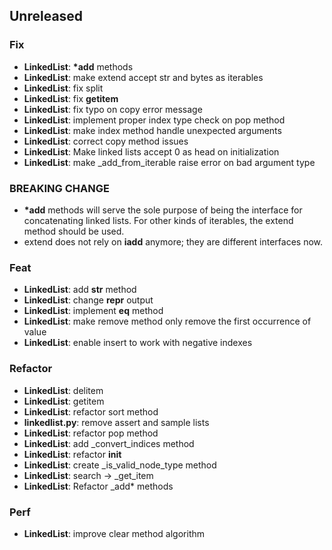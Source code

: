 ## Unreleased

### Fix

- **LinkedList**: __*add__ methods
- **LinkedList**: make extend accept str and bytes as iterables
- **LinkedList**: fix split
- **LinkedList**: fix __getitem__
- **LinkedList**: fix typo on copy error message
- **LinkedList**: implement proper index type check on pop method
- **LinkedList**: make index method handle unexpected arguments
- **LinkedList**: correct copy method issues
- **LinkedList**: Make linked lists accept 0 as head on initialization
- **LinkedList**: make _add_from_iterable raise error on bad argument type

### BREAKING CHANGE

- __*add__ methods will serve the sole purpose of being the interface for concatenating linked lists. For other kinds of iterables, the extend method should be used.
- extend does not rely on __iadd__ anymore; they are
different interfaces now.

### Feat

- **LinkedList**: add __str__ method
- **LinkedList**: change __repr__ output
- **LinkedList**: implement __eq__ method
- **LinkedList**: make remove method only remove the first occurrence of value
- **LinkedList**: enable insert to work with negative indexes

### Refactor

- **LinkedList**: delitem
- **LinkedList**: getitem
- **LinkedList**: refactor sort method
- **linkedlist.py**: remove assert and sample lists
- **LinkedList**: refactor pop method
- **LinkedList**: add _convert_indices method
- **LinkedList**: refactor __init__
- **LinkedList**: create _is_valid_node_type method
- **LinkedList**: search -> _get_item
- **LinkedList**: Refactor _add* methods

### Perf

- **LinkedList**: improve clear method algorithm

